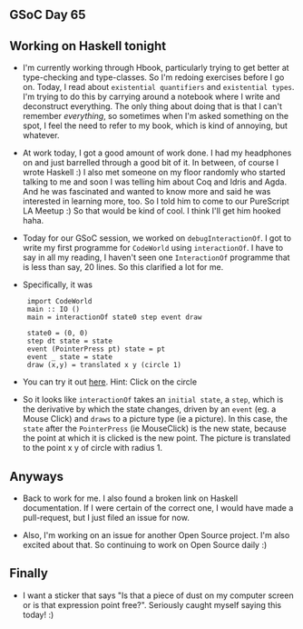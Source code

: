 ## GSoC Day 65

## Working on Haskell tonight

- I'm currently working through Hbook, particularly trying to get better at type-checking and type-classes.
  So I'm redoing exercises before I go on. Today, I read about ```existential quantifiers``` and 
  ```existential types```. I'm trying to do this by carrying around a notebook where I write and
  deconstruct everything. The only thing about doing that is that I can't remember *everything*,
  so sometimes when I'm asked something on the spot, I feel the need to refer to my book, which is
  kind of annoying, but whatever.
  
 - At work today, I got a good amount of work done. I had my headphones on and just barrelled through
   a good bit of it. In between, of course I wrote Haskell :) I also met someone on my floor randomly
   who started talking to me and soon I was telling him about Coq and Idris and Agda. And he was 
   fascinated and wanted to know more and said he was interested in learning more, too. So I told him
   to come to our PureScript LA Meetup :) So that would be kind of cool. I think I'll get him hooked haha.
   
 - Today for our GSoC session, we worked on ```debugInteractionOf```. 
   I got to write my first programme for ```CodeWorld``` using ```interactionOf```. 
   I have to say in all my reading, I haven't seen one ```InteractionOf``` programme that is less than
   say, 20 lines. So this clarified a lot for me.
   
 - Specifically, it was
   ```
    import CodeWorld
    main :: IO ()
    main = interactionOf state0 step event draw

    state0 = (0, 0)
    step dt state = state
    event (PointerPress pt) state = pt
    event _ state = state
    draw (x,y) = translated x y (circle 1) 
   ```
 - You can try it out [here](https://code.world/haskell#PNwEuPV6_7ffRwwknp2kEIw).
    Hint: Click on the circle
    
 - So it looks like ```interactionOf``` takes an ```initial state```, a ```step```, which is the 
    derivative by which the state changes, driven by an ```event``` (eg. a Mouse Click)
    and ```draws``` to a picture type (ie a picture). In this case, the ```state``` after the ```PointerPress``` 
    (ie MouseClick) is the new state, because the point at which it is clicked is the new point.
    The picture is translated to the point x y of circle with radius 1.
  
## Anyways
 - Back to work for me. I also found a broken link on Haskell documentation. If I were certain
   of the correct one, I would have made a pull-request, but I just filed an issue for now.
   
 - Also, I'm working on an issue for another Open Source project. I'm also excited about that.
   So continuing to work on Open Source daily :)
   
## Finally
 - I want a sticker that says "Is that a piece of dust on my computer screen or is that
   expression point free?". Seriously caught myself saying this today! :)
   

